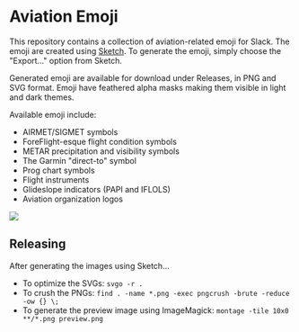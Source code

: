 # Aviation Emoji

This repository contains a collection of aviation-related emoji for Slack. The emoji are created using [Sketch](https://www.sketch.com). To generate the emoji, simply choose the "Export…" option from Sketch.

Generated emoji are available for download under Releases, in PNG and SVG format. Emoji have feathered alpha masks making them visible in light and dark themes.

Available emoji include:

* AIRMET/SIGMET symbols
* ForeFlight-esque flight condition symbols
* METAR precipitation and visibility symbols
* The Garmin "direct-to" symbol
* Prog chart symbols
* Flight instruments
* Glideslope indicators (PAPI and IFLOLS)
* Aviation organization logos

<img src="https://i.imgur.com/nkiXEg7.png" />

## Releasing

After generating the images using Sketch…

* To optimize the SVGs: `svgo -r .`
* To crush the PNGs: `find . -name *.png -exec pngcrush -brute -reduce -ow {} \;`
* To generate the preview image using ImageMagick: `montage -tile 10x0 **/*.png preview.png`
